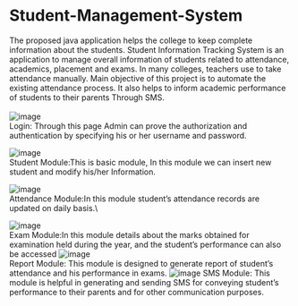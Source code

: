 # Student-Management-System
The proposed java application helps the college to keep complete information about the students.  Student Information Tracking System is an application to manage overall information of students related to attendance, academics, placement and exams. In many colleges, teachers use to take attendance manually. Main objective of this project is to automate the existing attendance process. It also helps to inform academic performance of students to their parents Through SMS.\
\
![image](https://user-images.githubusercontent.com/18147035/131452995-d7dfe358-beaf-4297-aaee-133414bc6e3b.png)\
Login: Through this page Admin can prove the authorization and authentication by specifying his or her username and password.

![image](https://user-images.githubusercontent.com/18147035/131452996-86a01c41-aa50-4e73-ba1c-d18665fc2575.png)\
Student Module:This is basic module, In this module we can insert new student and modify his/her Information.

![image](https://user-images.githubusercontent.com/18147035/131453017-b4e6379e-b1e4-44bd-b057-1cca31f0bdd3.png)\
Attendance Module:In this module student’s attendance records are updated on daily basis.\

![image](https://user-images.githubusercontent.com/18147035/131453067-ecb5a9f8-6249-4669-90ee-8aa22c4e2bd0.png)\
Exam Module:In this module details about the marks obtained for examination held during the year, and the student’s performance can also be accessed
![image](https://user-images.githubusercontent.com/18147035/131453086-c692378a-d360-4ba6-acdc-4a7c0b1d86b4.png)\
Report Module: This module is designed to generate report of student’s attendance and his performance in exams.
![image](https://user-images.githubusercontent.com/18147035/131453051-10706e28-272e-456e-bcfc-6151a8edccb3.png)
SMS Module: This module is helpful in generating and sending SMS for conveying student’s performance to their parents and for other communication purposes.

